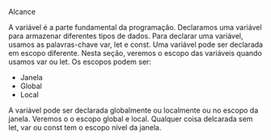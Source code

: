 Alcance

A variável é a parte fundamental da programação. Declaramos uma variável para armazenar diferentes tipos de dados. Para declarar uma variável, usamos as palavras-chave var, let e const. Uma variável pode ser declarada em escopo diferente.
Nesta seção, veremos o escopo das variáveis quando usamos var ou let. Os escopos podem ser:

- Janela
- Global
- Local

A variável pode ser declarada globalmente ou localmente ou no escopo da janela. Veremos o o escopo global e local. Qualquer coisa delcarada sem let, var ou const tem o escopo nível da janela.